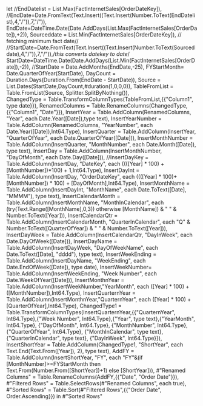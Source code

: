 let
    //EndDatelist = List.Max(FactInternetSales[OrderDateKey]),
    //EndDate=Date.FromText(Text.Insert((Text.Insert(Number.ToText(EndDatelist),4,"/")),7,"/")),
    EndDate=DateTime.Date(Date.AddDays(List.Max(FactInternetSales[OrderDate]),+2)),
    Sourceddate = List.Min(FactInternetSales[OrderDateKey]), // fetching minimum fact date//
    //StartDate=Date.FromText(Text.Insert((Text.Insert(Number.ToText(Sourceddate),4,"/")),7,"/")),/*this converts datekey to date*/
    StartDate=DateTime.Date(Date.AddDays(List.Min(FactInternetSales[OrderDate]),-2)),
    //StartDate = Date.AddMonths(EndDate,-25),
    FYStartMonth= Date.QuarterOfYear(StartDate),
    DayCount = Duration.Days(Duration.From(EndDate - StartDate)),
    Source = List.Dates(StartDate,DayCount,#duration(1,0,0,0)),
    TableFromList = Table.FromList(Source, Splitter.SplitByNothing()),   
    ChangedType = Table.TransformColumnTypes(TableFromList,{{"Column1", type date}}),
    RenamedColumns = Table.RenameColumns(ChangedType,{{"Column1", "Date"}}),
    InsertYear = Table.AddColumn(RenamedColumns, "Year", each Date.Year([Date]),type text),
    InsertYearNumber = Table.AddColumn(RenamedColumns, "YearNumber", each Date.Year([Date]),Int64.Type),
    InsertQuarter = Table.AddColumn(InsertYear, "QuarterOfYear", each Date.QuarterOfYear([Date])),
    InsertMonthNumber = Table.AddColumn(InsertQuarter, "MonthNumber", each Date.Month([Date]), type text),
    InsertDay = Table.AddColumn(InsertMonthNumber, "DayOfMonth", each Date.Day([Date])),
    //InsertDayKey = Table.AddColumn(InsertDay, "DateKey", each ((([Year] * 100) + [MonthNumber])*100) + 1,Int64.Type),
    InsertDayInt = Table.AddColumn(InsertDay, "OrderDateKey", each ((([Year] * 100)+ [MonthNumber]) * 100) + [DayOfMonth],Int64.Type),
    InsertMonthName = Table.AddColumn(InsertDayInt, "MonthName", each Date.ToText([Date], "MMMM"), type text),
    InsertCalendarMonth = Table.AddColumn(InsertMonthName, "MonthInCalendar", each (try(Text.Range([MonthName],0,3)) otherwise [MonthName]) & " " & Number.ToText([Year])),
    InsertCalendarQtr = Table.AddColumn(InsertCalendarMonth, "QuarterInCalendar", each "Q" & Number.ToText([QuarterOfYear]) & " " & Number.ToText([Year])),
    InsertDayWeek = Table.AddColumn(InsertCalendarQtr, "DayInWeek", each Date.DayOfWeek([Date])),
    InsertDayName = Table.AddColumn(InsertDayWeek, "DayOfWeekName", each Date.ToText([Date], "dddd"), type text),
    InsertWeekEnding = Table.AddColumn(InsertDayName, "WeekEnding", each Date.EndOfWeek([Date]), type date),
    InsertWeekNumber= Table.AddColumn(InsertWeekEnding, "Week Number", each Date.WeekOfYear([Date])),
    InsertMonthnYear = Table.AddColumn(InsertWeekNumber,"YearMonth", each ([Year] * 100) + ([MonthNumber]),Int64.Type),
    InsertQuarternYear = Table.AddColumn(InsertMonthnYear,"QuarternYear", each ([Year] * 100) + [QuarterOfYear],Int64.Type),
    ChangedType1 = Table.TransformColumnTypes(InsertQuarternYear,{{"QuarternYear", Int64.Type},{"Week Number", Int64.Type},{"Year", type text},{"YearMonth", Int64.Type}, {"DayOfMonth", Int64.Type}, {"MonthNumber", Int64.Type}, {"QuarterOfYear", Int64.Type}, {"MonthInCalendar", type text}, {"QuarterInCalendar", type text}, {"DayInWeek", Int64.Type}}),
    InsertShortYear = Table.AddColumn(ChangedType1, "ShortYear", each Text.End(Text.From([Year]), 2), type text),
    AddFY = Table.AddColumn(InsertShortYear, "FY", each "FY"&(if [MonthNumber]>=FYStartMonth then Text.From(Number.From([ShortYear])+1) else [ShortYear])),
    #"Renamed Columns" = Table.RenameColumns(AddFY,{{"Date", "Order Date"}}),
    #"Filtered Rows" = Table.SelectRows(#"Renamed Columns", each true),
    #"Sorted Rows" = Table.Sort(#"Filtered Rows",{{"Order Date", Order.Ascending}})
in
    #"Sorted Rows"
